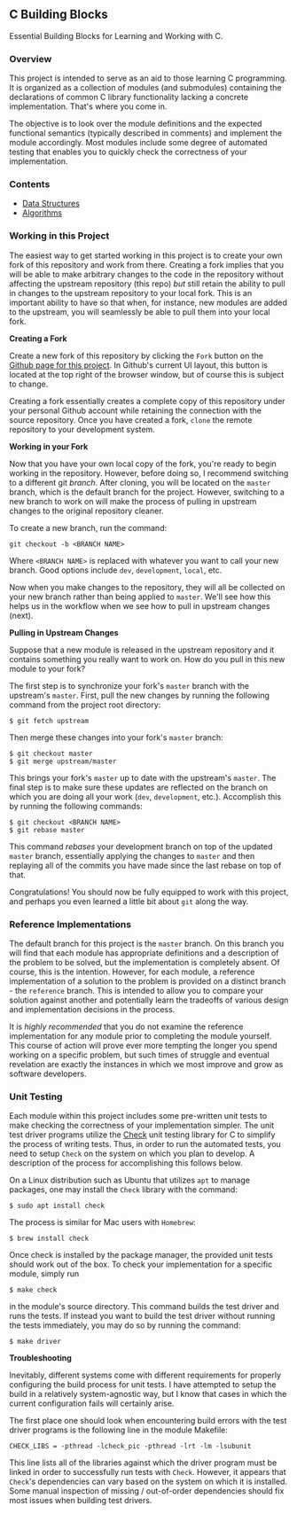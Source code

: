 ## C Building Blocks

Essential Building Blocks for Learning and Working with C.

### Overview

This project is intended to serve as an aid to those learning C programming. It is organized as a collection of modules (and submodules) containing the declarations of common C library functionality lacking a concrete implementation. That's where you come in.

The objective is to look over the module definitions and the expected functional semantics (typically described in comments) and implement the module accordingly. Most modules include some degree of automated testing that enables you to quickly check the correctness of your implementation.

### Contents

- [Data Structures](./data-structures)
- [Algorithms](./algorithms)

### Working in this Project

The easiest way to get started working in this project is to create your own fork of this repository and work from there. Creating a fork implies that you will be able to make arbitrary changes to the code in the repository without affecting the upstream repository (this repo) _but_ still retain the ability to pull in changes to the upstream repository to your local fork. This is an important ability to have so that when, for instance, new modules are added to the upstream, you will seamlessly be able to pull them into your local fork.

**Creating a Fork**

Create a new fork of this repository by clicking the `Fork` button on the [Github page for this project](https://github.com/turingcompl33t/c-building-blocks). In Github's current UI layout, this button is located at the top right of the browser window, but of course this is subject to change. 

Creating a fork essentially creates a complete copy of this repository under your personal Github account while retaining the connection with the source repository. Once you have created a fork, `clone` the remote repository to your development system. 

**Working in your Fork**

Now that you have your own local copy of the fork, you're ready to begin working in the repository. However, before doing so, I recommend switching to a different git _branch_. After cloning, you will be located on the `master` branch, which is the default branch for the project. However, switching to a new branch to work on will make the process of pulling in upstream changes to the original repository cleaner.

To create a new branch, run the command:

```
git checkout -b <BRANCH NAME>
```

Where `<BRANCH NAME>` is replaced with whatever you want to call your new branch. Good options include `dev`, `development`, `local`, etc.

Now when you make changes to the repository, they will all be collected on your new branch rather than being applied to `master`. We'll see how this helps us in the workflow when we see how to pull in upstream changes (next).

**Pulling in Upstream Changes**

Suppose that a new module is released in the upstream repository and it contains something you really want to work on. How do you pull in this new module to your fork?

The first step is to synchronize your fork's `master` branch with the upstream's `master`. First, pull the new changes by running the following command from the project root directory:

```
$ git fetch upstream
```

Then merge these changes into your fork's `master` branch:

```
$ git checkout master
$ git merge upstream/master
```

This brings your fork's `master` up to date with the upstream's `master`. The final step is to make sure these updates are reflected on the branch on which you are doing all your work (`dev`, `development`, etc.). Accomplish this by running the following commands:

```
$ git checkout <BRANCH NAME>
$ git rebase master
```

This command _rebases_ your development branch on top of the updated `master` branch, essentially applying the changes to `master` and then replaying all of the commits you have made since the last rebase on top of that.

Congratulations! You should now be fully equipped to work with this project, and perhaps you even learned a little bit about `git` along the way.

### Reference Implementations

The default branch for this project is the `master` branch. On this branch you will find that each module has appropriate definitions and a description of the problem to be solved, but the implementation is completely absent. Of course, this is the intention. However, for each module, a reference implementation of a solution to the problem is provided on a distinct branch - the `reference` branch. This is intended to allow you to compare your solution against another and potentially learn the tradeoffs of various design and implementation decisions in the process.

It is _highly recommended_ that you do not examine the reference implementation for any module prior to completing the module yourself. This course of action will prove ever more tempting the longer you spend working on a specific problem, but such times of struggle and eventual revelation are exactly the instances in which we most improve and grow as software developers.

### Unit Testing

Each module within this project includes some pre-written unit tests to make checking the correctness of your implementation simpler. The unit test driver programs utilize the [Check](https://libcheck.github.io/check/index.html) unit testing library for C to simplify the process of writing tests. Thus, in order to run the automated tests, you need to setup `Check` on the system on which you plan to develop. A description of the process for accomplishing this follows below.

On a Linux distribution such as Ubuntu that utilizes `apt` to manage packages, one may install the `Check` library with the command:

```
$ sudo apt install check
```

The process is similar for Mac users with `Homebrew`:

```
$ brew install check
```

Once check is installed by the package manager, the provided unit tests should work out of the box. To check your implementation for a specific module, simply run

```
$ make check
```

in the module's source directory. This command builds the test driver and runs the tests. If instead you want to build the test driver without running the tests immediately, you may do so by running the command:

```
$ make driver
```

**Troubleshooting**

Inevitably, different systems come with different requirements for properly configuring the build process for unit tests. I have attempted to setup the build in a relatively system-agnostic way, but I know that cases in which the current configuration fails will certainly arise. 

The first place one should look when encountering build errors with the test driver programs is the following line in the module Makefile:

```
CHECK_LIBS = -pthread -lcheck_pic -pthread -lrt -lm -lsubunit
```

This line lists all of the libraries against which the driver program must be linked in order to successfully run tests with `Check`. However, it appears that `Check`'s dependencies can vary based on the system on which it is installed. Some manual inspection of missing / out-of-order dependencies should fix most issues when building test drivers.